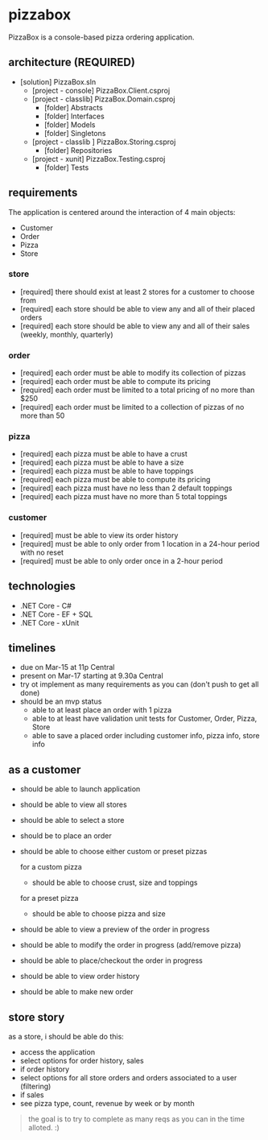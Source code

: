 # pizzabox

PizzaBox is a console-based pizza ordering application.

## architecture (REQUIRED)

- [solution] PizzaBox.sln
  - [project - console] PizzaBox.Client.csproj
  - [project - classlib] PizzaBox.Domain.csproj
    - [folder] Abstracts
    - [folder] Interfaces
    - [folder] Models
    - [folder] Singletons
  - [project - classlib ] PizzaBox.Storing.csproj
    - [folder] Repositories
  - [project - xunit] PizzaBox.Testing.csproj
    - [folder] Tests

## requirements

The application is centered around the interaction of 4 main objects:

- Customer
- Order
- Pizza
- Store

### store

- [required] there should exist at least 2 stores for a customer to choose from
- [required] each store should be able to view any and all of their placed orders
- [required] each store should be able to view any and all of their sales (weekly, monthly, quarterly)

### order

- [required] each order must be able to modify its collection of pizzas
- [required] each order must be able to compute its pricing
- [required] each order must be limited to a total pricing of no more than $250
- [required] each order must be limited to a collection of pizzas of no more than 50

### pizza

- [required] each pizza must be able to have a crust
- [required] each pizza must be able to have a size
- [required] each pizza must be able to have toppings
- [required] each pizza must be able to compute its pricing
- [required] each pizza must have no less than 2 default toppings
- [required] each pizza must have no more than 5 total toppings

### customer

- [required] must be able to view its order history
- [required] must be able to only order from 1 location in a 24-hour period with no reset
- [required] must be able to only order once in a 2-hour period

## technologies

- .NET Core - C#
- .NET Core - EF + SQL
- .NET Core - xUnit

## timelines

- due on Mar-15 at 11p Central
- present on Mar-17 starting at 9.30a Central
- try ot implement as many requirements as you can (don't push to get all done)
- should be an mvp status
  - able to at least place an order with 1 pizza
  - able to at least have validation unit tests for Customer, Order, Pizza, Store
  - able to save a placed order including customer info, pizza info, store info

## as a customer

- should be able to launch application
- should be able to view all stores
- should be able to select a store
- should be to place an order
- should be able to choose either custom or preset pizzas

  for a custom pizza

  - should be able to choose crust, size and toppings

  for a preset pizza

  - should be able to choose pizza and size

- should be able to view a preview of the order in progress
- should be able to modify the order in progress (add/remove pizza)
- should be able to place/checkout the order in progress
- should be able to view order history
- should be able to make new order

## store story

as a store, i should be able do this:

- access the application
- select options for order history, sales
- if order history
- select options for all store orders and orders associated to a user (filtering)
- if sales
- see pizza type, count, revenue by week or by month

> the goal is to try to complete as many reqs as you can in the time alloted. :)
